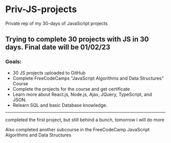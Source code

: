 # Priv-JS-projects
Private rep of my 30-days of JavaScript projects

## Trying to complete 30 projects with JS in 30 days. Final date will be 01/02/23

### Goals:
  - 30 JS projects uploaded to GitHub
  - Complete FreeCodeCamps "JavaScript Algorithms and Data Structures" Course
  - Complete the projects for the course and get certificate
  - Learn more about React.js, Node.js, Ajax, JQuery, TypeScript, and JSON.
  - Relearn SQL and basic Database knowledge.
  
  -------------------------
  completed the first project, but still behind a bunch, tomorrow i will do more

  Also completed another subcourse in the FreeCodeCamp JavaScript Algorithms and Data Structures
